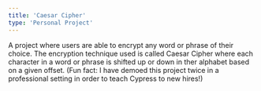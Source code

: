 ```yaml
---
title: 'Caesar Cipher'
type: 'Personal Project'
---
```


A project where users are able to encrypt any word or phrase of their choice. The encryption technique used is called Caesar Cipher where each character in a word or phrase is shifted up or down in ther alphabet based on a given offset. (Fun fact: I have demoed this project twice in a professional setting in order to teach Cypress to new hires!)